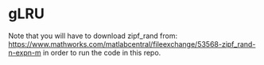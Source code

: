 # gLRU

Note that you will have to download zipf_rand from:
https://www.mathworks.com/matlabcentral/fileexchange/53568-zipf_rand-n-expn-m
in order to run the code in this repo.